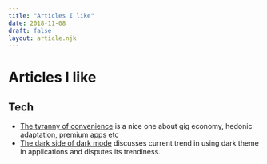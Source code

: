 ```yaml
---
title: "Articles I like"
date: 2018-11-08
draft: false
layout: article.njk
---
```

# Articles I like
## Tech
- [The tyranny of convenience](https://www.nytimes.com/2018/02/16/opinion/sunday/tyranny-convenience.html) is a nice one about gig economy, hedonic adaptation, premium apps etc
- [The dark side of dark mode](https://tidbits.com/2019/05/31/the-dark-side-of-dark-mode/) discusses current trend in using dark theme in applications and disputes its trendiness.
